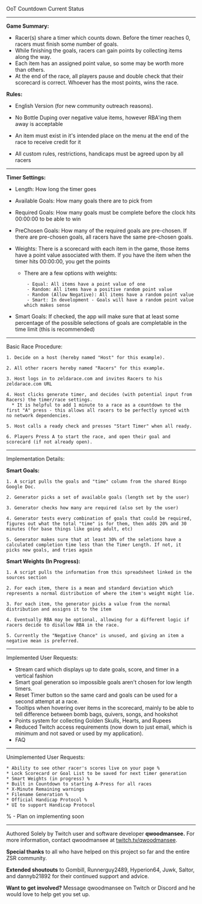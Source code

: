 OoT Countdown Current Status

----------------------------------------------------------------------------------
**Game Summary:**

* Racer(s) share a timer which counts down. Before the timer reaches 0, racers must finish some number of goals.
* While finishing the goals, racers can gain points by collecting items along the way.
* Each item has an assigned point value, so some may be worth more than others.
* At the end of the race, all players pause and double check that their scorecard is correct. Whoever has the most points, wins the race.
	 
**Rules:**

*  English Version (for new community outreach reasons).
	
* No Bottle Duping over negative value items, however RBA'ing them away is acceptable

* An item must exist in it's intended place on the menu at the end of the race to receive credit for it 

* All custom rules, restrictions, handicaps must be agreed upon by all racers
    
-----------------------------------------------------------
**Timer Settings:**

* Length: How long the timer goes

* Available Goals: How many goals there are to pick from

* Required Goals: How many goals must be complete before the clock hits 00:00:00 to be able to win

* PreChosen Goals: How many of the required goals are pre-chosen. If there are pre-chosen goals, all racers have the same pre-chosen goals.

* Weights: There is a scorecard with each item in the game, those items have a point value associated with them. If you have the item when the timer hits 00:00:00, you get the points
    
     * There are a few options with weights:
     
        	- Equal: All items have a point value of one
        	- Random: All items have a positive random point value
        	- Random (Allow Negative): All items have a random point value
        	- Smart: In development - Goals will have a random point value which makes sense

* Smart Goals: If checked, the app will make sure that at least some percentage of the possible selections of goals are completable in the time limit (this is recommended)
    
------------------------------------------------------------------------------------------

Basic Race Procedure:
	
	1. Decide on a host (hereby named "Host" for this example).
	
	2. All other racers hereby named "Racers" for this example.

	3. Host logs in to zeldarace.com and invites Racers to his zeldarace.com URL

	4. Host clicks generate timer, and decides (with potential input from Racers) the timer/race settings.
	  * It is helpful to add 1 minute to a race as a countdown to the first "A" press - this allows all racers to be perfectly synced with no network dependencies.

	5. Host calls a ready check and presses "Start Timer" when all ready.

	6. Players Press A to start the race, and open their goal and scorecard (if not already open).

------------------------------------------------------------------------------------------

Implementation Details:

**Smart Goals:**

	1. A script pulls the goals and "time" column from the shared Bingo Google Doc.
		
	2. Generator picks a set of available goals (length set by the user)

	3. Generator checks how many are required (also set by the user)

	4. Generator tests every combination of goals that could be required, figures out what the total "time" is for them, then adds 20% and 30 minutes (for base things like going adult, etc)

	5. Generator makes sure that at least 30% of the seletions have a calculated completion time less than the Timer Length. If not, it picks new goals, and tries again
	
**Smart Weights (In Progress):**

	1. A script pulls the information from this spreadsheet linked in the sources section

	2. For each item, there is a mean and standard deviation which represents a normal distribution of where the item's weight might lie.

	3. For each item, the generator picks a value from the normal distribution and assigns it to the item

	4. Eventually RBA may be optional, allowing for a different logic if racers decide to disallow RBA in the race.

	5. Currently the "Negative Chance" is unused, and giving an item a negative mean is preferred.
			
--------------------------------------------------------------------------------------

Implemented User Requests:
 
* Stream card which displays up to date goals, score, and timer in a vertical fashion
* Smart goal generation so impossible goals aren't chosen for low length timers.
*  Reset Timer button so the same card and goals can be used for a second attempt at a race.
* Tooltips when hovering over items in the scorecard, mainly to be able to tell difference between bomb bags, quivers, songs, and hookshot
* Points system for collecting Golden Skulls, Hearts, and Rupees
* Reduced Twitch access requirements (now down to just email, which is minimum and not saved or used by my application).
* FAQ 
	
---------------------------------------------------------------------------------------

Unimplemented User Requests:

	* Ability to see other racer's scores live on your page %
	* Lock Scorecard or Goal List to be saved for next timer generation 
	* Smart Weights (in progress) %
	* Built in Countdown to starting A-Press for all races
	* X-Minute Remaining warnings 
	* Filename Generation %
	* Official Handicap Protocol %
	* UI to support Handicap Protocol
		
 % - Plan on implementing soon
			
------------------------------------------------------------------------------------------

Authored Solely by Twitch user and software developer **qwoodmansee.**
For more information, contact qwoodmansee at [twitch.tv/qwoodmansee](twitch.tv/qwoodmansee).

**Special thanks** to all who have helped on this project so far and the entire ZSR community.

**Extended shoutouts** to Gombill, Runnerguy2489, Hyperion64, Juwk, Saltor, and dannyb21892 for their continued support and advice.
	
**Want to get involved?** Message qwoodmansee on Twitch or Discord and he would love to help get you set up.
